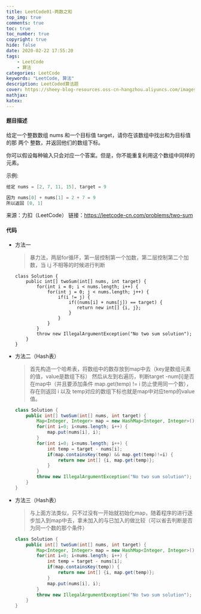 ```yaml
---
title: LeetCode01-两数之和
top_img: true
comments: true
toc: true
toc_number: true
copyright: true
hide: false
date: 2020-02-22 17:55:20
tags:
	- LeetCode
	- 算法
categories: LeetCode
keywords: "LeetCode, 算法"
description: LeetCoded算法题
cover: https://sheey-blog-resources.oss-cn-hangzhou.aliyuncs.com/images/background.png
mathjax:
katex:
---
```


#### 题目描述
给定一个整数数组 nums 和一个目标值 target，请你在该数组中找出和为目标值的那 两个 整数，并返回他们的数组下标。

你可以假设每种输入只会对应一个答案。但是，你不能重复利用这个数组中同样的元素。

示例:
```java
给定 nums = [2, 7, 11, 15], target = 9

因为 nums[0] + nums[1] = 2 + 7 = 9
所以返回 [0, 1]
```
来源：力扣（LeetCode）
链接：https://leetcode-cn.com/problems/two-sum



#### 代码

- 方法一
    > 暴力法，两层for循环，第一层控制第一个加数，第二层控制第二个加数，当 i,j 不相等的时候进行判断
    ```java（暴力法）
    class Solution {
        public int[] twoSum(int[] nums, int target) {
            for(int i = 0; i < nums.length; i++) {
                for(int j = 0; j < nums.length; j++) {
                    if(i != j) {
                        if((nums[i] + nums[j]) == target) {
                           return new int[] {i, j};
                        }
                    }
                }
            }
            throw new IllegalArgumentException("No two sum solution");
        }
    }
    ```
- 方法二（Hash表）
    > 首先构造一个哈希表，将数组中的数存放到map中去（key是数组元素的值，value是数组下标）
    > 然后从左到右遍历，判断target -num[i]是否在map中（并且要添加条件 map.get(temp) != i 防止使用同一个数），存在则返回 i 以及 temp对应的数组下标也就是map中对应temp的value值。
    ```java
    class Solution {
        public int[] twoSum(int[] nums, int target) {
            Map<Integer, Integer> map = new HashMap<Integer, Integer>();
            for(int i=0; i<nums.length; i++) {
                map.put(nums[i], i);
            }
            for(int i=0; i<nums.length; i++) {
                int temp = target - nums[i];
                if(map.containsKey(temp) && map.get(temp)!=i) {
                    return new int[] {i, map.get(temp)};
                }
            }
            throw new IllegalArgumentException("No two sum solution");
        }
    }
    ```
- 方法三（Hash表）
    > 与上面方法类似，只不过没有一开始就初始化map，随着程序的进行逐步加入到map中去，拿未加入的与已加入的做比较（可以省去判断是否为同一个数的那个条件）
    ```java
    class Solution {
        public int[] twoSum(int[] nums, int target) {
            Map<Integer, Integer> map = new HashMap<Integer, Integer>();
            for(int i=0; i<nums.length; i++) {
                int temp = target - nums[i];
                if(map.containsKey(temp)) {
                    return new int[] {i, map.get(temp)};
                }
                map.put(nums[i], i);
            }
            throw new IllegalArgumentException("No two sum solution");
        }
    }
    ```